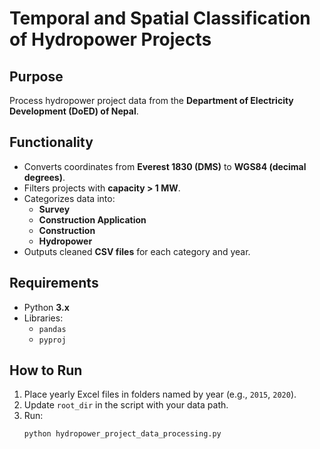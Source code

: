 # Temporal and Spatial Classification of Hydropower Projects

## Purpose
Process hydropower project data from the **Department of Electricity Development (DoED) of Nepal**.

## Functionality
- Converts coordinates from **Everest 1830 (DMS)** to **WGS84 (decimal degrees)**.
- Filters projects with **capacity > 1 MW**.
- Categorizes data into:
  - **Survey**
  - **Construction Application**
  - **Construction**
  - **Hydropower**
- Outputs cleaned **CSV files** for each category and year.

## Requirements
- Python **3.x**
- Libraries:
  - `pandas`
  - `pyproj`

## How to Run
1. Place yearly Excel files in folders named by year (e.g., `2015`, `2020`).
2. Update `root_dir` in the script with your data path.
3. Run:
   ```bash
   python hydropower_project_data_processing.py
